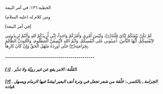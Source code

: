   الخطبة  ١٣٦: في أمر البيعة	

ومن كلام له (عليه السلام)

[في أمر البيعة]

لَمْ تَكُنْ بَيْعَتُكُمْ إِيَّايَ فَلْتَةً[[١\]](https://arabic.balaghah.net/node/600#_ftn1)، وَلَيْسَ أَمْرِي وَأَمْرُكُمْ وَاحِداً، إِنِّي أُرِيدُكُمْ للهِِ  وَأَنْتُمْ تُرِيدُونَنِي لاَِنْفُسِكُمْ. أَيُّهَا النَّاسُ، أَعِينُوني  عَلى أَنْفُسِكُمْ، وَايْمُ اللهِ لاَُنْصِفَنَّ الْمَظْلُومَ،  وَلاََقُودَنَّ الظَّالِمَ بِخِزَامَتِهَ[[٢\]](https://arabic.balaghah.net/node/600#_ftn2) حَتَّى أُورِدَهُ مَنْهَلَ الْحَقِّ وَإِنْ كَانَ كَارِهاً.

##### ---------------------------------------------

##### [[١\]](https://arabic.balaghah.net/node/600#_ftnref1) . الفَلْتة: الامر يقع عن غير رويّة ولا تدبّر.

##### [[٢\]](https://arabic.balaghah.net/node/600#_ftnref2) . الخِزامة ـ بالكسر ـ: حَلْقة من شعر تجعل في وترة أنف البعير ليشدّ فيها الزمام ويسهل قياده. 

